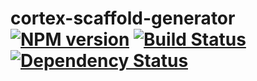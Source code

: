 # cortex-scaffold-generator [![NPM version](https://badge.fury.io/js/cortex-scaffold-generator.svg)](http://badge.fury.io/js/cortex-scaffold-generator) [![Build Status](https://travis-ci.org/kaelzhang/node-cortex-scaffold-generator.png?branch=master)](https://travis-ci.org/cortexjs/cortex-scaffold-generator) [![Dependency Status](https://gemnasium.com/cortexjs/cortex-scaffold-generator.svg)](https://gemnasium.com/cortexjs/cortex-scaffold-generator)
